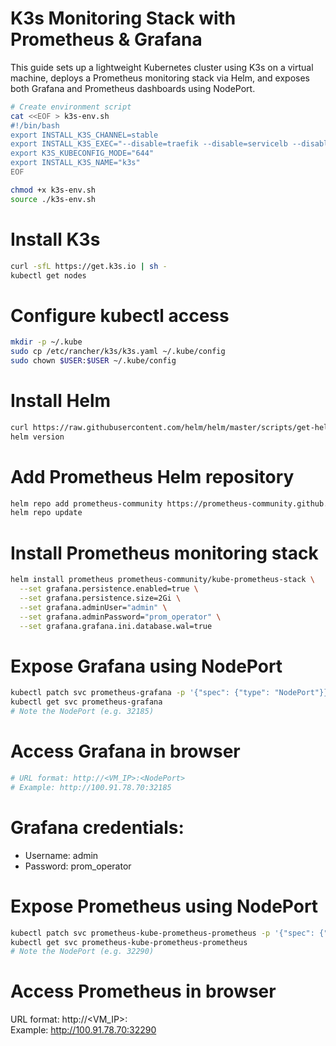 # K3s Monitoring Stack with Prometheus & Grafana

This guide sets up a lightweight Kubernetes cluster using K3s on a virtual machine, deploys a Prometheus monitoring stack via Helm, and exposes both Grafana and Prometheus dashboards using NodePort.

```bash
# Create environment script
cat <<EOF > k3s-env.sh
#!/bin/bash
export INSTALL_K3S_CHANNEL=stable
export INSTALL_K3S_EXEC="--disable=traefik --disable=servicelb --disable=metrics-server"
export K3S_KUBECONFIG_MODE="644"
export INSTALL_K3S_NAME="k3s"
EOF
```

```bash
chmod +x k3s-env.sh
source ./k3s-env.sh
```

# Install K3s
```bash
curl -sfL https://get.k3s.io | sh -
kubectl get nodes
```

# Configure kubectl access
```bash
mkdir -p ~/.kube
sudo cp /etc/rancher/k3s/k3s.yaml ~/.kube/config
sudo chown $USER:$USER ~/.kube/config
```

# Install Helm
```bash
curl https://raw.githubusercontent.com/helm/helm/master/scripts/get-helm-3 | bash
helm version
```

# Add Prometheus Helm repository
```bash
helm repo add prometheus-community https://prometheus-community.github.io/helm-charts
helm repo update
```

# Install Prometheus monitoring stack
```bash
helm install prometheus prometheus-community/kube-prometheus-stack \
  --set grafana.persistence.enabled=true \
  --set grafana.persistence.size=2Gi \
  --set grafana.adminUser="admin" \
  --set grafana.adminPassword="prom_operator" \
  --set grafana.grafana.ini.database.wal=true
```

# Expose Grafana using NodePort
```bash
kubectl patch svc prometheus-grafana -p '{"spec": {"type": "NodePort"}}'
kubectl get svc prometheus-grafana
# Note the NodePort (e.g. 32185)
```

# Access Grafana in browser
```bash
# URL format: http://<VM_IP>:<NodePort>
# Example: http://100.91.78.70:32185
```
# Grafana credentials:
* Username: admin
* Password: prom_operator

# Expose Prometheus using NodePort
```bash
kubectl patch svc prometheus-kube-prometheus-prometheus -p '{"spec": {"type": "NodePort"}}'
kubectl get svc prometheus-kube-prometheus-prometheus
# Note the NodePort (e.g. 32290)
```

# Access Prometheus in browser
URL format: http://<VM_IP>:<NodePort>   
Example: http://100.91.78.70:32290
